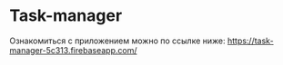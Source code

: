 # Task-manager
Ознакомиться с приложением можно по ссылке ниже:
https://task-manager-5c313.firebaseapp.com/
